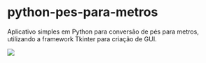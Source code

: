 # python-pes-para-metros
Aplicativo simples em Python para conversão de pés para metros, utilizando a framework Tkinter para criação de GUI. 

![](https://ibb.co/Y7NS5Fw)
